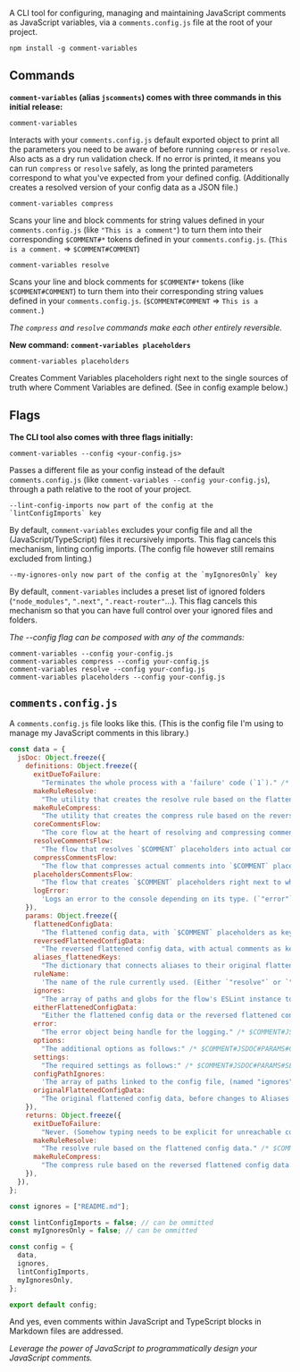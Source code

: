 A CLI tool for configuring, managing and maintaining JavaScript comments as JavaScript variables, via a `comments.config.js` file at the root of your project.

```
npm install -g comment-variables
```

## Commands

**`comment-variables` (alias `jscomments`) comes with three commands in this initial release:**

```
comment-variables
```

Interacts with your `comments.config.js` default exported object to print all the parameters you need to be aware of before running `compress` or `resolve`. Also acts as a dry run validation check. If no error is printed, it means you can run `compress` or `resolve` safely, as long the printed parameters correspond to what you've expected from your defined config. (Additionally creates a resolved version of your config data as a JSON file.)

```
comment-variables compress
```

Scans your line and block comments for string values defined in your `comments.config.js` (like `"This is a comment"`) to turn them into their corresponding `$COMMENT#*` tokens defined in your `comments.config.js`. (`This is a comment.` => `$COMMENT#COMMENT`)

```
comment-variables resolve
```

Scans your line and block comments for `$COMMENT#*` tokens (like `$COMMENT#COMMENT`) to turn them into their corresponding string values defined in your `comments.config.js`. (`$COMMENT#COMMENT` => `This is a comment.`)

_The `compress` and `resolve` commands make each other entirely reversible._

**New command: `comment-variables placeholders`**

```
comment-variables placeholders
```

Creates Comment Variables placeholders right next to the single sources of truth where Comment Variables are defined. (See in config example below.)

## Flags

**The CLI tool also comes with three flags initially:**

```
comment-variables --config <your-config.js>
```

Passes a different file as your config instead of the default `comments.config.js` (like `comment-variables --config your-config.js`), through a path relative to the root of your project.

```
--lint-config-imports now part of the config at the `lintConfigImports` key
```

By default, `comment-variables` excludes your config file and all the (JavaScript/TypeScript) files it recursively imports. This flag cancels this mechanism, linting config imports. (The config file however still remains excluded from linting.)

```
--my-ignores-only now part of the config at the `myIgnoresOnly` key
```

By default, `comment-variables` includes a preset list of ignored folders (`"node_modules"`, `".next"`, `".react-router"`...). This flag cancels this mechanism so that you can have full control over your ignored files and folders.

_The --config flag can be composed with any of the commands:_

```
comment-variables --config your-config.js
comment-variables compress --config your-config.js
comment-variables resolve --config your-config.js
comment-variables placeholders --config your-config.js
```

## **`comments.config.js`**

A `comments.config.js` file looks like this. (This is the config file I'm using to manage my JavaScript comments in this library.)

```js
const data = {
  jsDoc: Object.freeze({
    definitions: Object.freeze({
      exitDueToFailure:
        "Terminates the whole process with a 'failure' code (`1`)." /* $COMMENT#JSDOC#DEFINITIONS#EXITDUETOFAILURE */,
      makeRuleResolve:
        "The utility that creates the resolve rule based on the flattened config data, used to transform `$COMMENT` placeholders into actual comments." /* $COMMENT#JSDOC#DEFINITIONS#MAKERULERESOLVE */,
      makeRuleCompress:
        "The utility that creates the compress rule based on the reversed flattened config data, used to transform actual comments into `$COMMENT` placeholders." /* $COMMENT#JSDOC#DEFINITIONS#MAKERULECOMPRESS */,
      coreCommentsFlow:
        "The core flow at the heart of resolving and compressing comments." /* $COMMENT#JSDOC#DEFINITIONS#CORECOMMENTSFLOW */,
      resolveCommentsFlow:
        "The flow that resolves `$COMMENT` placeholders into actual comments." /* $COMMENT#JSDOC#DEFINITIONS#RESOLVECOMMENTSFLOW */,
      compressCommentsFlow:
        "The flow that compresses actual comments into `$COMMENT` placeholders." /* $COMMENT#JSDOC#DEFINITIONS#COMPRESSCOMMENTSFLOW */,
      placeholdersCommentsFlow:
        "The flow that creates `$COMMENT` placeholders right next to where they're defined." /* $COMMENT#JSDOC#DEFINITIONS#PLACEHOLDERSCOMMENTSFLOW */,
      logError:
        'Logs an error to the console depending on its type. (`"error"` or `"warning"`.)' /* $COMMENT#JSDOC#DEFINITIONS#LOGERROR */,
    }),
    params: Object.freeze({
      flattenedConfigData:
        "The flattened config data, with `$COMMENT` placeholders as keys and actual comments as values." /* $COMMENT#JSDOC#PARAMS#FLATTENEDCONFIGDATA */,
      reversedFlattenedConfigData:
        "The reversed flattened config data, with actual comments as keys and `$COMMENT` placeholders as values." /* $COMMENT#JSDOC#PARAMS#REVERSEDFLATTENEDCONFIGDATA */,
      aliases_flattenedKeys:
        "The dictionary that connects aliases to their original flattened keys in case an encountered placeholder is actually an alias." /* $COMMENT#JSDOC#PARAMS#ALIASES_FLATTENEDKEYS */,
      ruleName:
        'The name of the rule currently used. (Either `"resolve"` or `"compress"`.)' /* $COMMENT#JSDOC#PARAMS#RULENAME */,
      ignores:
        "The array of paths and globs for the flow's ESLint instance to ignore." /* $COMMENT#JSDOC#PARAMS#IGNORES */,
      eitherFlattenedConfigData:
        "Either the flattened config data or the reversed flattened config data, since they share the same structure." /* $COMMENT#JSDOC#PARAMS#EITHERFLATTENEDCONFIGDATA */,
      error:
        "The error object being handle for the logging." /* $COMMENT#JSDOC#PARAMS#ERROR */,
      options:
        "The additional options as follows:" /* $COMMENT#JSDOC#PARAMS#OPTIONS */,
      settings:
        "The required settings as follows:" /* $COMMENT#JSDOC#PARAMS#SETTINGS */,
      configPathIgnores:
        'The array of paths linked to the config file, (named "ignores" given it is ignored by the "compress" and "resolve" commands).' /* $COMMENT#JSDOC#PARAMS#CONFIGPATHIGNORES */,
      originalFlattenedConfigData:
        "The original flattened config data, before changes to Aliases Variables and Composed Variables are applied." /* $COMMENT#JSDOC#PARAMS#ORIGINALFLATTENEDCONFIGDATA */,
    }),
    returns: Object.freeze({
      exitDueToFailure:
        "Never. (Somehow typing needs to be explicit for unreachable code inference.)" /* $COMMENT#JSDOC#RETURNS#EXITDUETOFAILURE */,
      makeRuleResolve:
        "The resolve rule based on the flattened config data." /* $COMMENT#JSDOC#RETURNS#MAKERULERESOLVE */,
      makeRuleCompress:
        "The compress rule based on the reversed flattened config data." /* $COMMENT#JSDOC#RETURNS#MAKERULECOMPRESS */,
    }),
  }),
};

const ignores = ["README.md"];

const lintConfigImports = false; // can be ommitted
const myIgnoresOnly = false; // can be ommitted

const config = {
  data,
  ignores,
  lintConfigImports,
  myIgnoresOnly,
};

export default config;
```

And yes, even comments within JavaScript and TypeScript blocks in Markdown files are addressed.

_Leverage the power of JavaScript to programmatically design your JavaScript comments._
